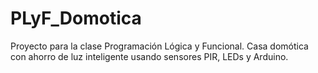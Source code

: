 # PLyF_Domotica
Proyecto para la clase Programación Lógica y Funcional. Casa domótica con ahorro de luz inteligente usando sensores PIR, LEDs y Arduino.
